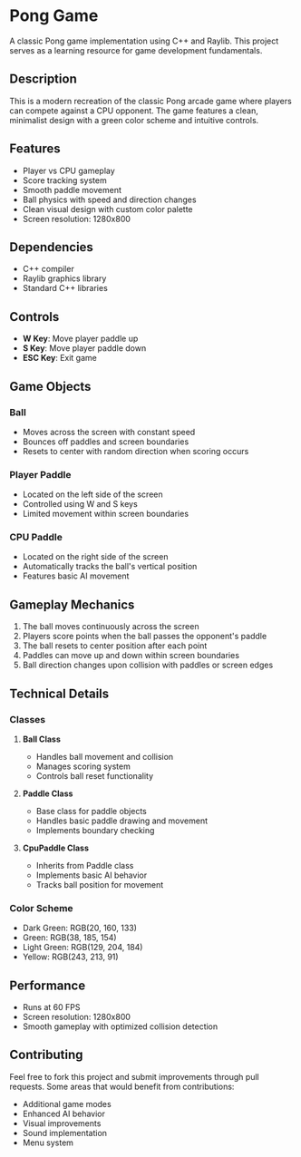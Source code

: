 # Pong Game

A classic Pong game implementation using C++ and Raylib. This project serves as a learning resource for game development fundamentals.

## Description

This is a modern recreation of the classic Pong arcade game where players can compete against a CPU opponent. The game features a clean, minimalist design with a green color scheme and intuitive controls.

## Features

- Player vs CPU gameplay
- Score tracking system
- Smooth paddle movement
- Ball physics with speed and direction changes
- Clean visual design with custom color palette
- Screen resolution: 1280x800

## Dependencies

- C++ compiler
- Raylib graphics library
- Standard C++ libraries

## Controls

- **W Key**: Move player paddle up
- **S Key**: Move player paddle down
- **ESC Key**: Exit game

## Game Objects

### Ball
- Moves across the screen with constant speed
- Bounces off paddles and screen boundaries
- Resets to center with random direction when scoring occurs

### Player Paddle
- Located on the left side of the screen
- Controlled using W and S keys
- Limited movement within screen boundaries

### CPU Paddle
- Located on the right side of the screen
- Automatically tracks the ball's vertical position
- Features basic AI movement

## Gameplay Mechanics

1. The ball moves continuously across the screen
2. Players score points when the ball passes the opponent's paddle
3. The ball resets to center position after each point
4. Paddles can move up and down within screen boundaries
5. Ball direction changes upon collision with paddles or screen edges

## Technical Details

### Classes

1. **Ball Class**
   - Handles ball movement and collision
   - Manages scoring system
   - Controls ball reset functionality

2. **Paddle Class**
   - Base class for paddle objects
   - Handles basic paddle drawing and movement
   - Implements boundary checking

3. **CpuPaddle Class**
   - Inherits from Paddle class
   - Implements basic AI behavior
   - Tracks ball position for movement

### Color Scheme

- Dark Green: RGB(20, 160, 133)
- Green: RGB(38, 185, 154)
- Light Green: RGB(129, 204, 184)
- Yellow: RGB(243, 213, 91)

## Performance

- Runs at 60 FPS
- Screen resolution: 1280x800
- Smooth gameplay with optimized collision detection

## Contributing

Feel free to fork this project and submit improvements through pull requests. Some areas that would benefit from contributions:

- Additional game modes
- Enhanced AI behavior
- Visual improvements
- Sound implementation
- Menu system
